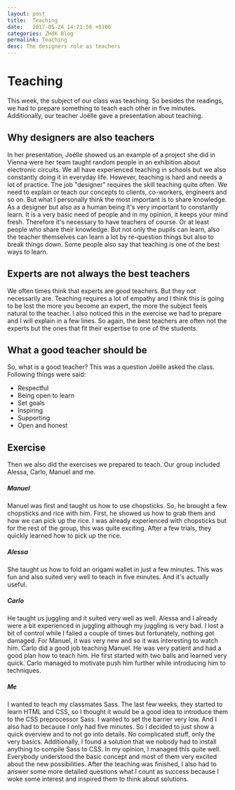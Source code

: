 ```yaml
---
layout: post
title:  Teaching
date:   2017-05-24 14:21:56 +0100
categories: ZHdK Blog
permalink: Teaching
desc: The designers role as teachers
---
```


# Teaching
This week, the subject of our class was teaching. So besides the readings, we had to prepare something to teach each other in five minutes. Additionally, our teacher Joëlle gave a presentation about teaching.

## Why designers are also teachers
In her presentation, Joëlle showed us an example of a project she did in Vienna were her team taught random people in an exhibition about electronic circuits.
We all have experienced teaching in schools but we also constantly doing it in everyday life. However, teaching is hard and needs a lot of practice.
The job "designer" requires the skill teaching quite often. We need to explain or teach our concepts to clients, co-workers, engineers and so on. But what I personally think the most important is to share knowledge. As a designer but also as a human being it's very important to constantly learn. It is a very basic need of people and in my opinion, it keeps your mind fresh. Therefore it's necessary to have teachers of course. Or at least people who share their knowledge. But not only the pupils can learn, also the teacher themselves can learn a lot by re-question things but also to break things down. Some people also say that teaching is one of the best ways to learn.

## Experts are not always the best teachers
We often times think that experts are good teachers. But they not necessarily are. Teaching requires a lot of empathy and I think this is going to be lost the more you become an expert, the more the subject feels natural to the teacher. I also noticed this in the exercise we had to prepare and I will explain in a few lines. So again, the best teachers are often not the experts but the ones that fit their expertise to one of the students.

## What a good teacher should be
So, what is a good teacher? This was a question Joëlle asked the class. Following things were said:

* Respectful
* Being open to learn
* Set goals
* Inspiring
* Supporting
* Open and honest

## Exercise
Then we also did the exercises we prepared to teach.
Our group included Alessa, Carlo, Manuel and me.
##### Manuel
Manuel was first and taught us how to use chopsticks. So, he brought a few chopsticks and rice with him. First, he showed us how to grab them and how we can pick up the rice. I was already experienced with chopsticks but for the rest of the group, this was quite exciting. After a few trials, they quickly learned how to pick up the rice.
##### Alessa
She taught us how to fold an origami wallet in just a few minutes. This was fun and also suited very well to teach in five minutes. And it's actually useful.

##### Carlo
He taught us juggling and it suited very well as well. Alessa and I already were a bit experienced in juggling although my juggling is very bad. I lost a bit of control while I failed a couple of times but fortunately, nothing got damaged. For Manuel, it was very new and so it was interesting to watch him. Carlo did a good job teaching Manuel. He was very patient and had a good plan how to teach him. He first started with two balls and learned very quick. Carlo managed to motivate push him further while introducing him to techniques.

##### Me
I wanted to teach my classmates Sass. The last few weeks, they started to learn HTML and CSS, so I thought it would be a good idea to introduce them to the CSS preprocessor Sass. I wanted to set the barrier very low. And I also had to because I only had five minutes. So I decided to just show a quick overview and to not go into details. No complicated stuff, only the very basics.  Additionally, I found a solution that we nobody had to install anything to compile Sass to CSS.
In my opinion, I managed this quite well. Everybody understood the basic concept and most of them very excited about the new possibilities. After the teaching was finished, I also had to answer some more detailed questions what I count as success because I woke some interest and inspired them to think about solutions.
